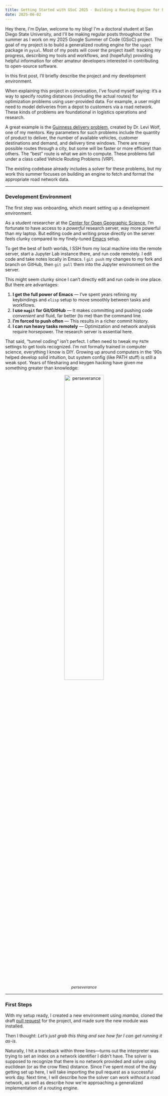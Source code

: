 ```yaml
---
title: Getting Started with GSoC 2025 - Building a Routing Engine for PySAL
date: 2025-06-02
---
```


Hey there, I'm Dylan, welcome to my blog! I'm a doctoral student at San Diego State University, and I'll be making regular posts throughout the summer as I work on my 2025 Google Summer of Code (GSoC) project. The goal of my project is to build a generalized routing engine for the `spopt` package in `pysal`. Most of my posts will cover the project itself: tracking my progress, describing my tools and workflows, and (hopefully) providing helpful information for other amateur developers interested in contributing to open-source software. 

In this first post, I’ll briefly describe the project and my development environment.

When explaining this project in conversation, I’ve found myself saying: it’s a way to specify routing distances (including the actual routes) for optimization problems using user-provided data. For example, a user might need to model deliveries from a depot to customers via a road network. These kinds of problems are foundational in logistics operations and research. 

A great example is the [Guinness delivery problem](https://gist.github.com/ljwolf/e5927ab8c859ed477f496329c1ce19fc#file-guinness-py), created by Dr. Levi Wolf, one of my mentors. Key parameters for such problems include the quantity of product to deliver, the number of available vehicles, customer destinations and demand, and delivery time windows. There are many possible routes through a city, but some will be faster or more efficient than others. The “best” route is what we aim to compute. These problems fall under a class called Vehicle Routing Problems (VRP).

The existing codebase already includes a solver for these problems, but my work this summer focuses on building an engine to fetch and format the appropriate road network data.

---

### Development Environment

The first step was onboarding, which meant setting up a development environment.

As a student researcher at the [Center for Open Geographic Science](https://cogs.sdsu.edu), I’m fortunate to have access to a *powerful* research server, way more powerful than my laptop. But editing code and writing prose directly on the server feels clunky compared to my finely-tuned [Emacs](https://www.gnu.org/software/emacs/emacs-paper.html) setup.

To get the best of both worlds, I SSH from my local machine into the remote server, start a Jupyter Lab instance there, and run code remotely. I edit code and take notes locally in Emacs. I `git push` my changes to my fork and branch on GitHub, then `git pull` them into the Jupyter environment on the server.

This might seem clunky since I can’t directly edit and run code in one place. But there are advantages:

1. **I get the full power of Emacs** — I’ve spent years refining my keybindings and `elisp` setup to move smoothly between tasks and workflows.
2. **I use `magit` for Git/GitHub** — It makes committing and pushing code *convenient* and fluid, far better (to me) than the command line.
3. **I’m forced to push often** — This results in a richer commit history.
4. **I can run heavy tasks remotely** — Optimization and network analysis require horsepower. The research server is essential here.

That said, “tunnel coding” isn’t perfect. I often need to tweak my `PATH` settings to get tools recognized. I’m not formally trained in computer science, everything I know is DIY. Growing up around computers in the '90s helped develop solid intuition, but system config (like PATH stuff) is still a weak spot. Years of filesharing and keygen hacking have given me something greater than knowledge: 

<div style="text-align: center;">
  <img src="{{ '/assets/wizard.png' | relative_url }}" alt="perseverance" style="width: 50%;" />
  <div style="font-style: italic; font-size: 0.9em;">perseverance</div>
</div>

---

### First Steps

With my setup ready, I created a new environment using *mamba*, cloned the draft [pull request](https://github.com/pysal/spopt/pull/465) for the project, and made sure the new module was installed.

Then I thought: *Let’s just grab this thing and see how far I can get running it as-is.*

Naturally, I hit a traceback within three lines—turns out the interpreter was trying to set an index on a network identifier I didn’t have. The solver is supposed to recognize that there is no network provided and solve using euclidean (or as the crow flies) distance. Since I've spent most of the day getting set up here, I will take importing the pull request as a successful work day. Next time, I will describe how the solver can work *without* a road network, as well as describe how we're approaching a generalized implementation of a routing engine. 
